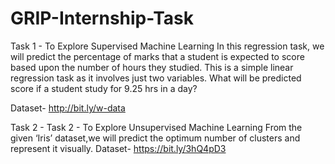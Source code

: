 # GRIP-Internship-Task
Task 1 - To Explore Supervised Machine Learning In this regression task, we will predict the percentage of marks that a student is expected to score based upon the number of hours they studied. This is a simple linear regression task as it involves just two variables. What will be predicted score if a student study for 9.25 hrs in a day?

Dataset- http://bit.ly/w-data

Task 2 - Task 2 - To Explore Unsupervised Machine Learning From the given ‘Iris’ dataset,we will predict the optimum number of clusters and represent it visually.
Dataset- https://bit.ly/3hQ4pD3
